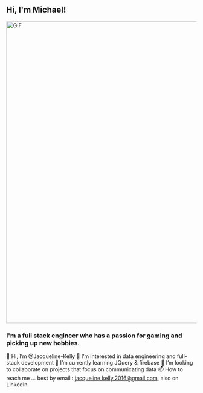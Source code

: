## Hi, I'm Michael!

<img src="https://github.com/mdelpape/mdelpape/assets/111204640/6ca8b162-c87a-4061-b7d1-bf02666aef4c" alt="GIF" width="800px">



### I'm a full stack engineer who has a passion for gaming and picking up new hobbies. 

👋 Hi, I’m @Jacqueline-Kelly
👀 I’m interested in data engineering and full-stack development
🌱 I’m currently learning JQuery & firebase
💞️ I’m looking to collaborate on projects that focus on communicating data
📫 How to reach me ... best by email : jacqueline.kelly.2016@gmail.com, also on LinkedIn
<!--
**mdelpape/mdelpape** is a ✨ _special_ ✨ repository because its `README.md` (this file) appears on your GitHub profile.

Here are some ideas to get you started:

- 🔭 I’m currently working on ...
- 🌱 I’m currently learning ...
- 👯 I’m looking to collaborate on ...
- 🤔 I’m looking for help with ...
- 💬 Ask me about ...
- 📫 How to reach me: ...
- 😄 Pronouns: ...
- ⚡ Fun fact: ...
-->
